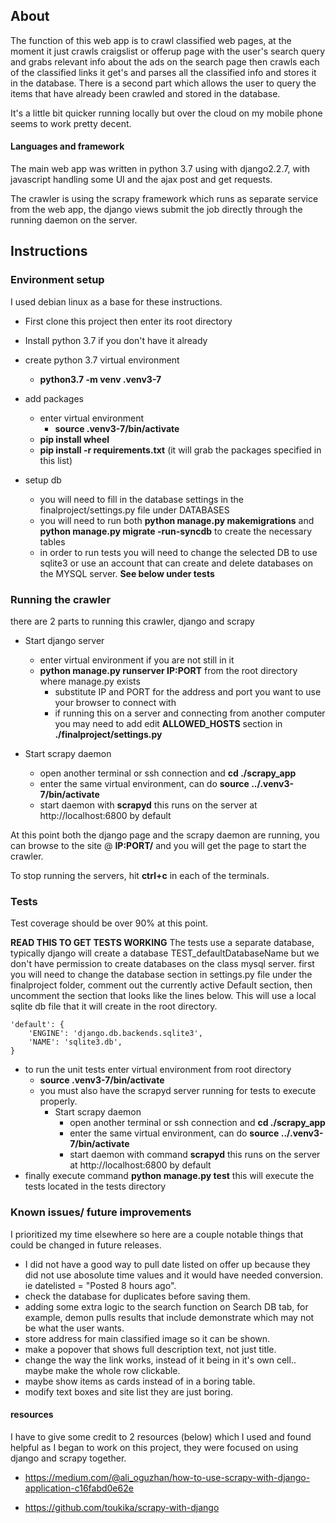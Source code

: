 ## About

The function of this web app is to crawl classified web pages, at the moment it just crawls craigslist or offerup page with the user's search query and grabs relevant info about the ads on the search page then crawls each of the classified links it get's and parses all the classified info and stores it in the database. There is a second part which allows the user to query the items that have already been crawled and stored in the database.

It's a little bit quicker running locally but over the cloud on my mobile phone seems to work pretty decent.

#### Languages and framework
The main web app was written in python 3.7 using with django2.2.7, with javascript handling some UI and the ajax post and get requests.

The crawler is using the scrapy framework which runs as separate service from the web app, the django views submit the job directly through the running daemon on the server.

## Instructions
### Environment setup
I used debian linux as a base for these instructions.

- First clone this project then enter its root directory
- Install python 3.7 if you don't have it already
- create python 3.7 virtual environment 
    - **python3.7 -m venv .venv3-7**

- add packages
    - enter virtual environment
        - **source .venv3-7/bin/activate**
    - **pip install wheel**
    - **pip install -r requirements.txt** (it will grab the packages specified in this list)
- setup db
    - you will need to fill in the database settings in the finalproject/settings.py file under DATABASES
    - you will need to run both **python manage.py makemigrations** and  **python manage.py migrate -run-syncdb** to create the necessary tables
    - in order to run tests you will need to change the selected DB to use sqlite3 or use an account that can create and delete databases on the MYSQL server. **See below under tests**

### Running the crawler

there are 2 parts to running this crawler, django and scrapy

- Start django server
    - enter virtual environment if you are not still in it
    - **python manage.py runserver IP:PORT** from the root directory where manage.py exists
        - substitute IP and PORT for the address and port you want to use your browser to connect with
        - if running this on a server and connecting from another computer you may need to add edit **ALLOWED_HOSTS** section in **./finalproject/settings.py**
        
 
- Start scrapy daemon
    - open another terminal or ssh connection and **cd ./scrapy_app**
    - enter the same virtual environment, can do **source ../.venv3-7/bin/activate**
    - start daemon with **scrapyd** this runs on the server at http://localhost:6800 by default

At this point both the django page and the scrapy daemon are running, you can browse to the site @ **IP:PORT/** and you will get the page to start the crawler. 

To stop running the servers, hit **ctrl+c** in each of the terminals.

### Tests

Test coverage should be over 90% at this point.

**READ THIS TO GET TESTS WORKING** The tests use a separate database, typically django will create a database TEST_defaultDatabaseName but we don't have permission to create databases on the class mysql server.
first you will need to change the database section in settings.py file under the finalproject folder, comment out the currently active Default section, then uncomment the section that looks like the lines below. This will use a local sqlite db file that it will create in the root directory.

    'default': {
        'ENGINE': 'django.db.backends.sqlite3', 
        'NAME': 'sqlite3.db', 
    }

- to run the unit tests enter virtual environment from root directory
    - **source .venv3-7/bin/activate**
    - you must also have the scrapyd server running for tests to execute properly.
        - Start scrapy daemon
            - open another terminal or ssh connection and **cd ./scrapy_app**
            - enter the same virtual environment, can do **source ../.venv3-7/bin/activate**
            - start daemon with command **scrapyd** this runs on the server at http://localhost:6800 by default
- finally execute command **python manage.py test**  this will execute the tests located in the tests directory

### Known issues/ future improvements
I prioritized my time elsewhere so here are a couple notable things that could be changed in future releases.

- I did not have a good way to pull date listed on offer up because they did not use abosolute time values and it would have needed conversion. ie datelisted = "Posted 8 hours ago".
- check the database for duplicates before saving them.
- adding some extra logic to the search function on Search DB tab, for example, demon pulls results that include demonstrate which may not be what the user wants.
- store address for main classified image so it can be shown.
- make a popover that shows full description text, not just title.
- change the way the link works, instead of it being in it's own cell.. maybe make the whole row clickable.
- maybe show items as cards instead of in a boring table.
- modify text boxes and site list they are just boring. 

#### resources

I have to give some credit to 2 resources (below) which I used and found helpful as I began to work on this project, they were focused on using django and scrapy together.

- https://medium.com/@ali_oguzhan/how-to-use-scrapy-with-django-application-c16fabd0e62e

- https://github.com/toukika/scrapy-with-django

